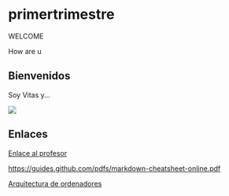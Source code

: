 # primertrimestre

WELCOME


How are u

## Bienvenidos

Soy Vitas y... 

![](https://kratkoe.com/wp-content/uploads/2018/01/basketbol-doklad-4-klass.jpg)

## Enlaces

[Enlace al profesor](https://github.com/d-prieto)

https://guides.github.com/pdfs/markdown-cheatsheet-online.pdf

[Arquitectura de ordenadores](https://github.com/VitasB/primertrimestre/blob/main/arqitectura%20de%20ordenadores%20md)
